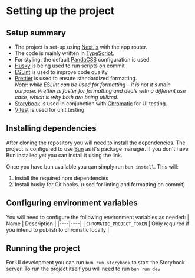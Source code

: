 # Setting up the project

## Setup summary

- The project is set-up using [Next.js](https://nextjs.org/) with the app router.
- The code is mainly written in [TypeScript](https://www.typescriptlang.org/).
- For styling, the default [PandaCSS](https://panda-css.com/) configuration is used.
- [Husky](https://typicode.github.io/husky/) is being used to run scripts on commit
- [ESLint](https://eslint.org/) is used to improve code quality
- [Prettier](https://prettier.io/) is used to ensure standardized formatting.  
  _Note: while ESLint can be used for formatting - it is not it's main purpose. Prettier is faster for formatting and deals with a different use case, which is why both are being utilized._
- [Storybook](https://storybook.js.org/) is used in conjunction with [Chromatic](https://www.chromatic.com/) for UI testing.
- [Vitest](https://vitest.dev/) is used for unit testing

## Installing dependencies

After cloning the repository you will need to install the dependencies. The project is configured to use [Bun](https://bun.sh/) as it's package manager. If you don't have Bun installed yet you can install it using the link.

Once you have bun available you can simply run `bun install`. This will:

1. Install the required npm dependencies
2. Install husky for Git hooks. (used for linting and formatting on commit)

## Configuring environment variables

You will need to configure the following environment variables as needed:
| Name | Description |
|----|----|
| `CHROMATIC_PROJECT_TOKEN` | Only required if you intend to publish to chromatic locally |

## Running the project

For UI development you can run `bun run storybook` to start the Storybook server. To run the project itself you will need to run `bun run dev`
